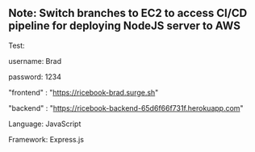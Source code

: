 ## Note: Switch branches to EC2 to access CI/CD pipeline for deploying NodeJS server to AWS

Test:

username: Brad

password: 1234

"frontend" : "https://ricebook-brad.surge.sh"

"backend" : "https://ricebook-backend-65d6f66f731f.herokuapp.com"

Language: JavaScript

Framework: Express.js
